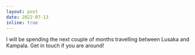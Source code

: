 ```yaml
---
layout: post
date: 2022-07-13
inline: true
---
```

I will be spending the next couple of months travelling between Lusaka and Kampala. Get in touch if you are around!
